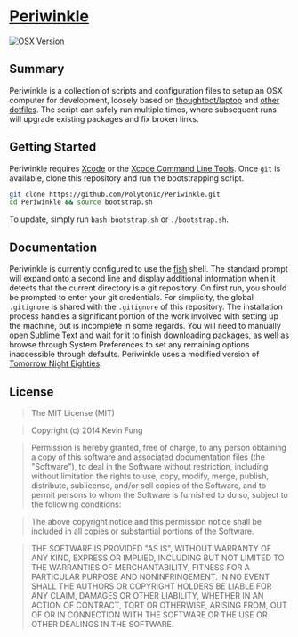 # [Periwinkle](https://github.com/Polytonic/Periwinkle)
[![OSX Version](http://img.shields.io/badge/OSX-Yosemite-brightgreen.svg?style=flat-square)](https://www.apple.com/osx/)

## Summary
Periwinkle is a collection of scripts and configuration files to setup an OSX computer for development, loosely based on [thoughtbot/laptop](https://github.com/thoughtbot/laptop) and [other dotfiles](http://dotfiles.github.io/). The script can safely run multiple times, where subsequent runs will upgrade existing packages and fix broken links.

## Getting Started
Periwinkle requires [Xcode](https://itunes.apple.com/us/app/xcode/id497799835) or the [Xcode Command Line Tools](https://developer.apple.com/library/ios/technotes/tn2339/_index.html). Once `git` is available, clone this repository and run the bootstrapping script.

```bash
git clone https://github.com/Polytonic/Periwinkle.git
cd Periwinkle && source bootstrap.sh
```

To update, simply run `bash bootstrap.sh` or `./bootstrap.sh`.

## Documentation
Periwinkle is currently configured to use the [fish](http://fishshell.com/) shell. The standard prompt will expand onto a second line and display additional information when it detects that the current directory is a git repository. On first run, you should be prompted to enter your git credentials. For simplicity, the global `.gitignore` is shared with the `.gitignore` of this repository. The installation process handles a significant portion of the work involved with setting up the machine, but is incomplete in some regards. You will need to manually open Sublime Text and wait for it to finish downloading packages, as well as browse through System Preferences to set any remaining options inaccessible through defaults. Periwinkle uses a modified version of [Tomorrow Night Eighties](https://github.com/chriskempson/tomorrow-theme/).

## License
>The MIT License (MIT)

>Copyright (c) 2014 Kevin Fung

>Permission is hereby granted, free of charge, to any person obtaining a copy of this software and associated documentation files (the "Software"), to deal in the Software without restriction, including without limitation the rights to use, copy, modify, merge, publish, distribute, sublicense, and/or sell copies of the Software, and to permit persons to whom the Software is furnished to do so, subject to the following conditions:

>The above copyright notice and this permission notice shall be included in all copies or substantial portions of the Software.

>THE SOFTWARE IS PROVIDED "AS IS", WITHOUT WARRANTY OF ANY KIND, EXPRESS OR IMPLIED, INCLUDING BUT NOT LIMITED TO THE WARRANTIES OF MERCHANTABILITY, FITNESS FOR A PARTICULAR PURPOSE AND NONINFRINGEMENT. IN NO EVENT SHALL THE AUTHORS OR COPYRIGHT HOLDERS BE LIABLE FOR ANY CLAIM, DAMAGES OR OTHER LIABILITY, WHETHER IN AN ACTION OF CONTRACT, TORT OR OTHERWISE, ARISING FROM, OUT OF OR IN CONNECTION WITH THE SOFTWARE OR THE USE OR OTHER DEALINGS IN THE SOFTWARE.
